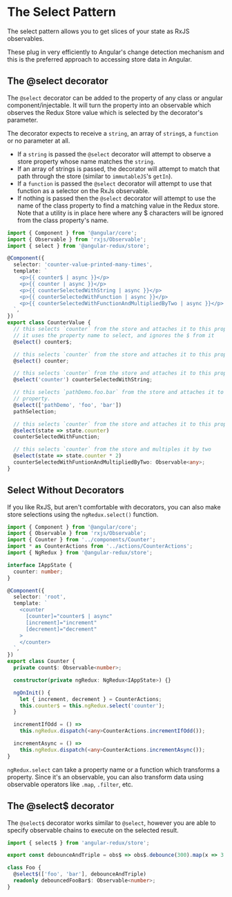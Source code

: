 # The Select Pattern

The select pattern allows you to get slices of your state as RxJS observables.

These plug in very efficiently to Angular's change detection mechanism and this is the
preferred approach to accessing store data in Angular.

## The @select decorator

The `@select` decorator can be added to the property of any class or angular
component/injectable. It will turn the property into an observable which observes
the Redux Store value which is selected by the decorator's parameter.

The decorator expects to receive a `string`, an array of `string`s, a `function` or no
parameter at all.

- If a `string` is passed the `@select` decorator will attempt to observe a store
  property whose name matches the `string`.
- If an array of strings is passed, the decorator will attempt to match that path
  through the store (similar to `immutableJS`'s `getIn`).
- If a `function` is passed the `@select` decorator will attempt to use that function
  as a selector on the RxJs observable.
- If nothing is passed then the `@select` decorator will attempt to use the name of the class property to find a matching value in the Redux store. Note that a utility is in place here where any \$ characters will be ignored from the class property's name.

```typescript
import { Component } from '@angular/core';
import { Observable } from 'rxjs/Observable';
import { select } from '@angular-redux/store';

@Component({
  selector: 'counter-value-printed-many-times',
  template: `
    <p>{{ counter$ | async }}</p>
    <p>{{ counter | async }}</p>
    <p>{{ counterSelectedWithString | async }}</p>
    <p>{{ counterSelectedWithFunction | async }}</p>
    <p>{{ counterSelectedWithFunctionAndMultipliedByTwo | async }}</p>
  `,
})
export class CounterValue {
  // this selects `counter` from the store and attaches it to this property
  // it uses the property name to select, and ignores the $ from it
  @select() counter$;

  // this selects `counter` from the store and attaches it to this property
  @select() counter;

  // this selects `counter` from the store and attaches it to this property
  @select('counter') counterSelectedWithString;

  // this selects `pathDemo.foo.bar` from the store and attaches it to this
  // property.
  @select(['pathDemo', 'foo', 'bar'])
  pathSelection;

  // this selects `counter` from the store and attaches it to this property
  @select(state => state.counter)
  counterSelectedWithFunction;

  // this selects `counter` from the store and multiples it by two
  @select(state => state.counter * 2)
  counterSelectedWithFuntionAndMultipliedByTwo: Observable<any>;
}
```

## Select Without Decorators

If you like RxJS, but aren't comfortable with decorators, you can also make
store selections using the `ngRedux.select()` function.

```typescript
import { Component } from '@angular/core';
import { Observable } from 'rxjs/Observable';
import { Counter } from '../components/Counter';
import * as CounterActions from '../actions/CounterActions';
import { NgRedux } from '@angular-redux/store';

interface IAppState {
  counter: number;
}

@Component({
  selector: 'root',
  template: `
    <counter
      [counter]="counter$ | async"
      [increment]="increment"
      [decrement]="decrement"
    >
    </counter>
  `,
})
export class Counter {
  private count$: Observable<number>;

  constructor(private ngRedux: NgRedux<IAppState>) {}

  ngOnInit() {
    let { increment, decrement } = CounterActions;
    this.counter$ = this.ngRedux.select('counter');
  }

  incrementIfOdd = () =>
    this.ngRedux.dispatch(<any>CounterActions.incrementIfOdd());

  incrementAsync = () =>
    this.ngRedux.dispatch(<any>CounterActions.incrementAsync());
}
```

`ngRedux.select` can take a property name or a function which transforms a property.
Since it's an observable, you can also transform data using observable operators like
`.map`, `.filter`, etc.

## The @select\$ decorator

The `@select$` decorator works similar to `@select`, however you are able to specify observable chains to execute on the selected result.

```typescript
import { select$ } from 'angular-redux/store';

export const debounceAndTriple = obs$ => obs$.debounce(300).map(x => 3 * x);

class Foo {
  @select$(['foo', 'bar'], debounceAndTriple)
  readonly debouncedFooBar$: Observable<number>;
}
```

